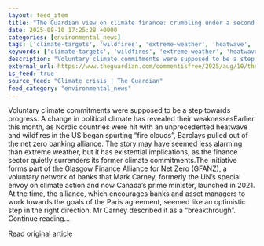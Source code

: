 ```yaml
---
layout: feed_item
title: "The Guardian view on climate finance: crumbling under a second Trump presidency | Editorial"
date: 2025-08-10 17:25:28 +0000
categories: [environmental_news]
tags: ['climate-targets', 'wildfires', 'extreme-weather', 'heatwave', 'net-zero', 'paris-agreement', 'urgent', 'climate-policy']
keywords: ['climate-targets', 'wildfires', 'extreme-weather', 'heatwave', 'view', 'net-zero', 'guardian', 'climate']
description: "Voluntary climate commitments were supposed to be a step towards progress"
external_url: https://www.theguardian.com/commentisfree/2025/aug/10/the-guardian-view-on-climate-finance-crumbling-under-a-second-trump-presidency
is_feed: true
source_feed: "Climate crisis | The Guardian"
feed_category: "environmental_news"
---
```


Voluntary climate commitments were supposed to be a step towards progress. A change in political climate has revealed their weaknessesEarlier this month, as Nordic countries were hit with an unprecedented heatwave and wildfires in the US began spurting “fire clouds”, Barclays pulled out of the net zero banking alliance. The story may have seemed less alarming than extreme weather, but it has existential implications, as the finance sector quietly surrenders its former climate commitments.The initiative forms part of the Glasgow Finance Alliance for Net Zero (GFANZ), a voluntary network of banks that Mark Carney, formerly the UN’s special envoy on climate action and now Canada’s prime minister, launched in 2021. At the time, the alliance, which encourages banks and asset managers to work towards the goals of the Paris agreement, seemed like an optimistic step in the right direction. Mr Carney described it as a “breakthrough”. Continue reading...

[Read original article](https://www.theguardian.com/commentisfree/2025/aug/10/the-guardian-view-on-climate-finance-crumbling-under-a-second-trump-presidency)
